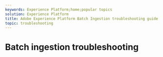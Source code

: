```yaml
---
keywords: Experience Platform;home;popular topics
solution: Experience Platform
title: Adobe Experience Platform Batch Ingestion troubleshooting guide
topic: troubleshooting
---
```


# Batch ingestion troubleshooting